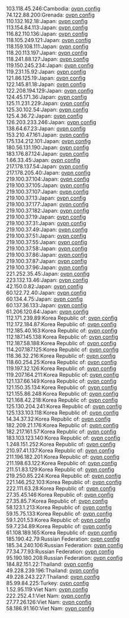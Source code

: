 103.118.45.246:Cambodia: [ovpn config](vpn/103_118_45_246.ovpn)  
74.122.88.200:Grenada: [ovpn config](vpn/74_122_88_200.ovpn)  
110.132.162.18:Japan: [ovpn config](vpn/110_132_162_18.ovpn)  
113.154.84.113:Japan: [ovpn config](vpn/113_154_84_113.ovpn)  
116.82.110.136:Japan: [ovpn config](vpn/116_82_110_136.ovpn)  
118.105.249.121:Japan: [ovpn config](vpn/118_105_249_121.ovpn)  
118.159.108.111:Japan: [ovpn config](vpn/118_159_108_111.ovpn)  
118.20.113.197:Japan: [ovpn config](vpn/118_20_113_197.ovpn)  
118.241.88.127:Japan: [ovpn config](vpn/118_241_88_127.ovpn)  
119.150.245.234:Japan: [ovpn config](vpn/119_150_245_234.ovpn)  
119.231.15.92:Japan: [ovpn config](vpn/119_231_15_92.ovpn)  
121.86.125.19:Japan: [ovpn config](vpn/121_86_125_19.ovpn)  
122.145.81.18:Japan: [ovpn config](vpn/122_145_81_18.ovpn)  
122.208.194.129:Japan: [ovpn config](vpn/122_208_194_129.ovpn)  
124.45.171.36:Japan: [ovpn config](vpn/124_45_171_36.ovpn)  
125.11.231.229:Japan: [ovpn config](vpn/125_11_231_229.ovpn)  
125.30.102.54:Japan: [ovpn config](vpn/125_30_102_54.ovpn)  
125.4.36.72:Japan: [ovpn config](vpn/125_4_36_72.ovpn)  
126.203.233.246:Japan: [ovpn config](vpn/126_203_233_246.ovpn)  
138.64.67.23:Japan: [ovpn config](vpn/138_64_67_23.ovpn)  
153.210.47.161:Japan: [ovpn config](vpn/153_210_47_161.ovpn)  
175.134.212.101:Japan: [ovpn config](vpn/175_134_212_101.ovpn)  
180.56.131.190:Japan: [ovpn config](vpn/180_56_131_190.ovpn)  
183.176.87.124:Japan: [ovpn config](vpn/183_176_87_124.ovpn)  
1.66.33.45:Japan: [ovpn config](vpn/1_66_33_45.ovpn)  
217.178.137.54:Japan: [ovpn config](vpn/217_178_137_54.ovpn)  
217.178.205.40:Japan: [ovpn config](vpn/217_178_205_40.ovpn)  
219.100.37.104:Japan: [ovpn config](vpn/219_100_37_104.ovpn)  
219.100.37.105:Japan: [ovpn config](vpn/219_100_37_105.ovpn)  
219.100.37.107:Japan: [ovpn config](vpn/219_100_37_107.ovpn)  
219.100.37.13:Japan: [ovpn config](vpn/219_100_37_13.ovpn)  
219.100.37.177:Japan: [ovpn config](vpn/219_100_37_177.ovpn)  
219.100.37.182:Japan: [ovpn config](vpn/219_100_37_182.ovpn)  
219.100.37.19:Japan: [ovpn config](vpn/219_100_37_19.ovpn)  
219.100.37.31:Japan: [ovpn config](vpn/219_100_37_31.ovpn)  
219.100.37.49:Japan: [ovpn config](vpn/219_100_37_49.ovpn)  
219.100.37.51:Japan: [ovpn config](vpn/219_100_37_51.ovpn)  
219.100.37.55:Japan: [ovpn config](vpn/219_100_37_55.ovpn)  
219.100.37.58:Japan: [ovpn config](vpn/219_100_37_58.ovpn)  
219.100.37.86:Japan: [ovpn config](vpn/219_100_37_86.ovpn)  
219.100.37.87:Japan: [ovpn config](vpn/219_100_37_87.ovpn)  
219.100.37.96:Japan: [ovpn config](vpn/219_100_37_96.ovpn)  
221.252.35.45:Japan: [ovpn config](vpn/221_252_35_45.ovpn)  
223.132.13.46:Japan: [ovpn config](vpn/223_132_13_46.ovpn)  
42.150.0.82:Japan: [ovpn config](vpn/42_150_0_82.ovpn)  
60.122.72.40:Japan: [ovpn config](vpn/60_122_72_40.ovpn)  
60.134.4.75:Japan: [ovpn config](vpn/60_134_4_75.ovpn)  
60.137.36.133:Japan: [ovpn config](vpn/60_137_36_133.ovpn)  
61.206.120.64:Japan: [ovpn config](vpn/61_206_120_64.ovpn)  
112.171.239.89:Korea Republic of: [ovpn config](vpn/112_171_239_89.ovpn)  
112.172.184.87:Korea Republic of: [ovpn config](vpn/112_172_184_87.ovpn)  
112.185.40.163:Korea Republic of: [ovpn config](vpn/112_185_40_163.ovpn)  
112.187.145.138:Korea Republic of: [ovpn config](vpn/112_187_145_138.ovpn)  
112.187.58.188:Korea Republic of: [ovpn config](vpn/112_187_58_188.ovpn)  
114.207.187.125:Korea Republic of: [ovpn config](vpn/114_207_187_125.ovpn)  
118.36.32.216:Korea Republic of: [ovpn config](vpn/118_36_32_216.ovpn)  
118.60.254.25:Korea Republic of: [ovpn config](vpn/118_60_254_25.ovpn)  
119.197.32.126:Korea Republic of: [ovpn config](vpn/119_197_32_126.ovpn)  
119.207.164.211:Korea Republic of: [ovpn config](vpn/119_207_164_211.ovpn)  
121.137.66.149:Korea Republic of: [ovpn config](vpn/121_137_66_149.ovpn)  
121.150.35.134:Korea Republic of: [ovpn config](vpn/121_150_35_134.ovpn)  
121.155.86.248:Korea Republic of: [ovpn config](vpn/121_155_86_248.ovpn)  
121.168.42.218:Korea Republic of: [ovpn config](vpn/121_168_42_218.ovpn)  
125.130.204.241:Korea Republic of: [ovpn config](vpn/125_130_204_241.ovpn)  
125.133.103.118:Korea Republic of: [ovpn config](vpn/125_133_103_118.ovpn)  
14.34.37.32:Korea Republic of: [ovpn config](vpn/14_34_37_32.ovpn)  
182.209.21.176:Korea Republic of: [ovpn config](vpn/182_209_21_176.ovpn)  
182.217.161.57:Korea Republic of: [ovpn config](vpn/182_217_161_57.ovpn)  
183.103.123.140:Korea Republic of: [ovpn config](vpn/183_103_123_140.ovpn)  
1.248.151.252:Korea Republic of: [ovpn config](vpn/1_248_151_252.ovpn)  
210.97.41.137:Korea Republic of: [ovpn config](vpn/210_97_41_137.ovpn)  
211.196.182.201:Korea Republic of: [ovpn config](vpn/211_196_182_201.ovpn)  
211.198.63.122:Korea Republic of: [ovpn config](vpn/211_198_63_122.ovpn)  
211.51.83.129:Korea Republic of: [ovpn config](vpn/211_51_83_129.ovpn)  
219.250.85.224:Korea Republic of: [ovpn config](vpn/219_250_85_224.ovpn)  
221.146.252.103:Korea Republic of: [ovpn config](vpn/221_146_252_103.ovpn)  
222.111.63.28:Korea Republic of: [ovpn config](vpn/222_111_63_28.ovpn)  
27.35.45.146:Korea Republic of: [ovpn config](vpn/27_35_45_146.ovpn)  
27.35.85.7:Korea Republic of: [ovpn config](vpn/27_35_85_7.ovpn)  
58.123.1.213:Korea Republic of: [ovpn config](vpn/58_123_1_213.ovpn)  
59.15.75.133:Korea Republic of: [ovpn config](vpn/59_15_75_133.ovpn)  
59.1.201.53:Korea Republic of: [ovpn config](vpn/59_1_201_53.ovpn)  
59.7.234.89:Korea Republic of: [ovpn config](vpn/59_7_234_89.ovpn)  
61.108.189.165:Korea Republic of: [ovpn config](vpn/61_108_189_165.ovpn)  
185.190.42.79:Russian Federation: [ovpn config](vpn/185_190_42_79.ovpn)  
185.34.240.106:Russian Federation: [ovpn config](vpn/185_34_240_106.ovpn)  
77.34.77.93:Russian Federation: [ovpn config](vpn/77_34_77_93.ovpn)  
95.190.180.208:Russian Federation: [ovpn config](vpn/95_190_180_208.ovpn)  
184.82.151.22:Thailand: [ovpn config](vpn/184_82_151_22.ovpn)  
49.228.239.196:Thailand: [ovpn config](vpn/49_228_239_196.ovpn)  
49.228.243.227:Thailand: [ovpn config](vpn/49_228_243_227.ovpn)  
85.99.84.225:Turkey: [ovpn config](vpn/85_99_84_225.ovpn)  
1.52.95.119:Viet Nam: [ovpn config](vpn/1_52_95_119.ovpn)  
222.252.4.1:Viet Nam: [ovpn config](vpn/222_252_4_1.ovpn)  
27.77.26.126:Viet Nam: [ovpn config](vpn/27_77_26_126.ovpn)  
58.186.91.160:Viet Nam: [ovpn config](vpn/58_186_91_160.ovpn)  

